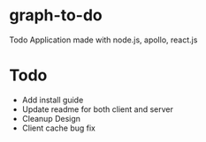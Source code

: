 # graph-to-do
Todo Application made with node.js, apollo, react.js

# Todo
- Add install guide
- Update readme for both client and server
- Cleanup Design
- Client cache bug fix

